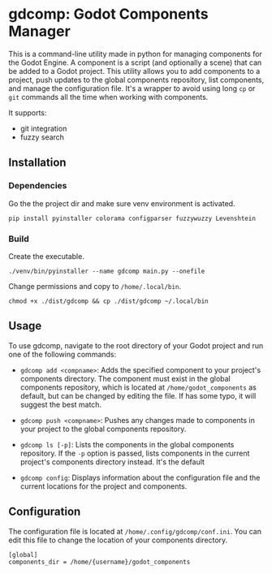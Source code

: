 

# gdcomp: Godot Components Manager

This is a command-line utility made in python for managing components for the Godot Engine. A component is a script (and optionally a scene) that can be added to a Godot project. This utility allows you to add components to a project, push updates to the global components repository, list components, and manage the configuration file. It's a wrapper to avoid using long `cp` or `git` commands all the time when working with components.

It supports:

- git integration
- fuzzy search

## Installation
### Dependencies 
Go the the project dir and make sure venv environment is activated.
```
pip install pyinstaller colorama configparser fuzzywuzzy Levenshtein
```

### Build
Create the executable.

```
./venv/bin/pyinstaller --name gdcomp main.py --onefile
```

Change permissions and copy to `/home/.local/bin`.

```
chmod +x ./dist/gdcomp && cp ./dist/gdcomp ~/.local/bin
```


## Usage

To use gdcomp, navigate to the root directory of your Godot project and run one of the following commands:

- `gdcomp add <compname>`: Adds the specified component to your project's components directory. The component must exist in the global components repository, which is located at `/home/godot_components` as default, but can be changed by editing the file. If <compname> has some typo, it will suggest the best match.

- `gdcomp push <compname>`: Pushes any changes made to components in your project to the global components repository.

- `gdcomp ls [-p]`: Lists the components in the global components repository. If the `-p` option is passed, lists components in the current project's components directory instead. It's the default

- `gdcomp config`: Displays information about the configuration file and the current locations for the project and components.

## Configuration

The configuration file is located at `/home/.config/gdcomp/conf.ini`. You can edit this file to change the location of your components directory.

```
[global]
components_dir = /home/{username}/godot_components
```